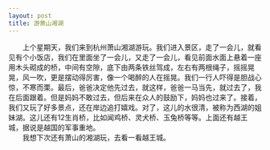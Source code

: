 ```yaml
---
layout: post
title: 游萧山湘湖
---
```



　　上个星期天，我们来到杭州萧山湘湖游玩。我们进入景区，走了一会儿，就看见有个小饭店，我们在里面坐了一会儿，又走了一会儿，看见前面水面上悬着一座用木头砌成的桥，中间有空隙，底下由两条铁丝驾成，左右有两根绳子，摇摇晃晃，风一吹，更是摆动得厉害，像一个喝醉的人在摇晃。我们一行人吓得是胆战心惊，不寒而栗。最后，爸爸决定他先过去，就这样，爸爸一马当先，就过去了，我在后面跟着。但是妈妈不敢过去，但后来在众人的鼓励下，妈妈也过来了。接着，我们又玩了好多景点，还在岸边追打嬉戏。对了，这儿的水很清，被称为西湖的姐妹湖。这儿还有12生肖桥，比如闻鸡桥、灵犬桥、玉兔桥等等。上面还有越王城，据说是越国的军事重地。    
　　我想下次还有萧山的湘湖玩，去看一看越王城。    
